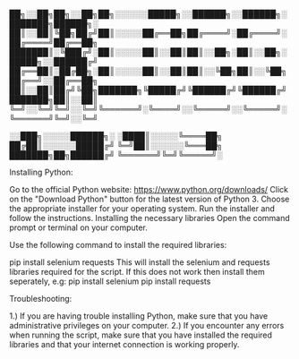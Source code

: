 
██╗░░██╗██╗░░██╗██╗░░░░░░█████╗░░██████╗░░██████╗░███████╗██████╗░  
██║░░██║╚██╗██╔╝██║░░░░░██╔══██╗██╔════╝░██╔════╝░██╔════╝██╔══██╗  
███████║░╚███╔╝░██║░░░░░██║░░██║██║░░██╗░██║░░██╗░█████╗░░██████╔╝  
██╔══██║░██╔██╗░██║░░░░░██║░░██║██║░░╚██╗██║░░╚██╗██╔══╝░░██╔══██╗  
██║░░██║██╔╝╚██╗███████╗╚█████╔╝╚██████╔╝╚██████╔╝███████╗██║░░██║  
╚═╝░░╚═╝╚═╝░░╚═╝╚══════╝░╚════╝░░╚═════╝░░╚═════╝░╚══════╝╚═╝░░╚═╝  

░░███╗░░░░░██████╗░
░████║░░░░░╚════██╗
██╔██║░░░░░░█████╔╝
╚═╝██║░░░░░░╚═══██╗
███████╗██╗██████╔╝
╚══════╝╚═╝╚═════╝░



Installing Python:

Go to the official Python website: https://www.python.org/downloads/
Click on the "Download Python" button for the latest version of Python 3.
Choose the appropriate installer for your operating system.
Run the installer and follow the instructions.
Installing the necessary libraries
Open the command prompt or terminal on your computer.




Use the following command to install the required libraries:

pip install selenium requests
This will install the selenium and requests libraries required for the script.
If this does not work then install them seperately, e.g:
pip install selenium 
pip install requests

Troubleshooting:

1.) If you are having trouble installing Python, make sure that you have administrative privileges on your computer.
2.) If you encounter any errors when running the script, make sure that you have installed the required libraries and that your internet connection is working properly.
